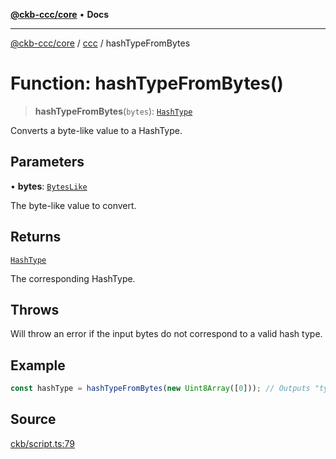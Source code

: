 [**@ckb-ccc/core**](README.md) • **Docs**

***

[@ckb-ccc/core](README.md) / [ccc](Namespace.ccc.md) / hashTypeFromBytes

# Function: hashTypeFromBytes()

> **hashTypeFromBytes**(`bytes`): [`HashType`](ccc.Type.HashType.md)

Converts a byte-like value to a HashType.

## Parameters

• **bytes**: [`BytesLike`](ccc.Type.BytesLike.md)

The byte-like value to convert.

## Returns

[`HashType`](ccc.Type.HashType.md)

The corresponding HashType.

## Throws

Will throw an error if the input bytes do not correspond to a valid hash type.

## Example

```typescript
const hashType = hashTypeFromBytes(new Uint8Array([0])); // Outputs "type"
```

## Source

[ckb/script.ts:79](https://github.com/SpectreMercury/ccc/blob/df48adb02ef9cfbc211311f00ecef869462de5fa/packages/core/src/ckb/script.ts#L79)
